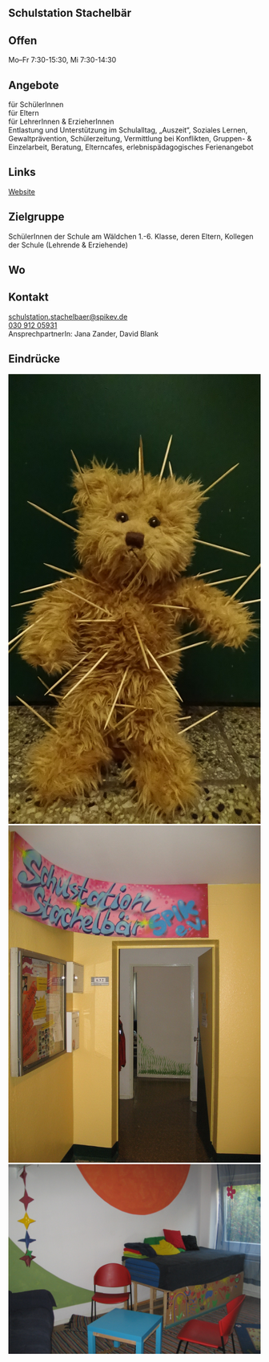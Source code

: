 ## Schulstation Stachelbär

## Offen
Mo–Fr 7:30-15:30, Mi 7:30-14:30

## Angebote
für SchülerInnen<br>
für Eltern<br>
für LehrerInnen & ErzieherInnen<br>
Entlastung und Unterstützung im Schulalltag, „Auszeit“, Soziales Lernen, Gewaltprävention, Schülerzeitung, Vermittlung bei Konflikten, Gruppen- & Einzelarbeit, Beratung, Elterncafes, erlebnispädagogisches Ferienangebot


## Links
<a target="_blank" href="http://www.spikev.de/schulbezogene-angebote-fuer-schueler-eltern-lehrer-und-erzieher/neue-seite/">Website</a>

## Zielgruppe
SchülerInnen der Schule am Wäldchen 1.-6. Klasse, deren Eltern, Kollegen der Schule (Lehrende & Erziehende)

## Wo
<div id="gmap"></div>
<script>window.onload = showMap('Wustrower Str. 28, 13051 Berlin', 0, 'gmap_mini')</script>

## Kontakt
[schulstation.stachelbaer@spikev.de](mailto:schulstation.stachelbaer@spikev.de)<br>
<a href="tel:+493091205931">030 912 05931</a><br>
AnsprechpartnerIn: Jana Zander, David Blank

## Eindrücke
<div class="mediacontainer">
  <img src="images/Schulstation_Stachelbaer/1.jpg" />
  <img src="images/Schulstation_Stachelbaer/2.jpg" />
  <img src="images/Schulstation_Stachelbaer/3.jpg" />
</div>
